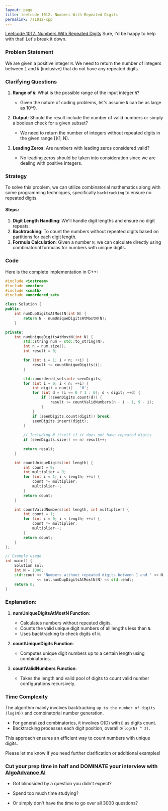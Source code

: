 ```yaml
---
layout: page
title: leetcode 1012. Numbers With Repeated Digits
permalink: /s1012-cpp
---
```

[Leetcode 1012. Numbers With Repeated Digits](https://algoadvance.github.io/algoadvance/l1012)
Sure, I'd be happy to help with that! Let's break it down.

### Problem Statement

We are given a positive integer `N`. We need to return the number of integers between `1` and `N` (inclusive) that do not have any repeated digits.

### Clarifying Questions
1. **Range of `N`**: What is the possible range of the input integer `N`?
   - Given the nature of coding problems, let's assume `N` can be as large as 10^9.
   
2. **Output**: Should the result include the number of valid numbers or simply a boolean check for a given subset?
   - We need to return the number of integers without repeated digits in the given range [](1, N).

3. **Leading Zeros**: Are numbers with leading zeros considered valid?
   - No leading zeros should be taken into consideration since we are dealing with positive integers.

### Strategy

To solve this problem, we can utilize combinatorial mathematics along with some programming techniques, specifically `backtracking` to ensure no repeated digits.

#### Steps:
1. **Digit Length Handling**: We'll handle digit lengths and ensure no digit repeats.
2. **Backtracking**: To count the numbers without repeated digits based on partitions for each digit length.
3. **Formula Calculation**: Given a number `N`, we can calculate directly using combinatorial formulas for numbers with unique digits.

### Code

Here is the complete implementation in C++:

```cpp
#include <iostream>
#include <vector>
#include <cmath>
#include <unordered_set>

class Solution {
public:
    int numDupDigitsAtMostN(int N) {
        return N - numUniqueDigitsAtMostN(N);
    }

private:
    int numUniqueDigitsAtMostN(int N) {
        std::string num = std::to_string(N);
        int n = num.size();
        int result = 0;

        for (int i = 1; i < n; ++i) {
            result += countUniqueDigits(i);
        }

        std::unordered_set<int> seenDigits;
        for (int i = 0; i < n; ++i) {
            int digit = num[i] - '0';
            for (int d = (i == 0 ? 1 : 0); d < digit; ++d) {
                if (!seenDigits.count(d)) {
                    result += countValidNumbers(n - i - 1, 9 - i);
                }
            }
            if (seenDigits.count(digit)) break;
            seenDigits.insert(digit);
        }
        
        // Including N itself if it does not have repeated digits
        if (seenDigits.size() == n) result++;

        return result;
    }

    int countUniqueDigits(int length) {
        int count = 9; 
        int multiplier = 9;
        for (int i = 1; i < length; ++i) {
            count *= multiplier;
            multiplier--;
        }
        return count;
    }

    int countValidNumbers(int length, int multiplier) {
        int count = 1;
        for (int i = 0; i < length; ++i) {
            count *= multiplier;
            multiplier--;
        }
        return count;
    }
};

// Example usage
int main() {
    Solution sol;
    int N = 1000;
    std::cout << "Numbers without repeated digits between 1 and " << N << " : "
              << sol.numDupDigitsAtMostN(N) << std::endl;
    return 0;
}
```

### Explanation:

1. **numUniqueDigitsAtMostN Function**: 
   - Calculates numbers without repeated digits.
   - Counts the valid unique digit numbers of all lengths less than `N`.
   - Uses backtracking to check digits of `N`.

2. **countUniqueDigits Function**:
   - Computes unique digit numbers up to a certain length using combinatorics.

3. **countValidNumbers Function**:
   - Takes the length and valid pool of digits to count valid number configurations recursively.

### Time Complexity

The algorithm mainly involves backtracking `up to the number of digits (log(N))` and combinatorial number generation.

- For generalized combinatorics, it involves O(D) with `D` as digits count.
- Backtracking processes each digit position, overall `O(log(N) ^ 2)`.

This approach ensures an efficient way to count numbers with unique digits.

Please let me know if you need further clarification or additional examples!


### Cut your prep time in half and DOMINATE your interview with [AlgoAdvance AI](https://algoAdvance.com)

- Got blindsided by a question you didn't expect?

- Spend too much time studying?

- Or simply don't have the time to go over all 3000 questions?

